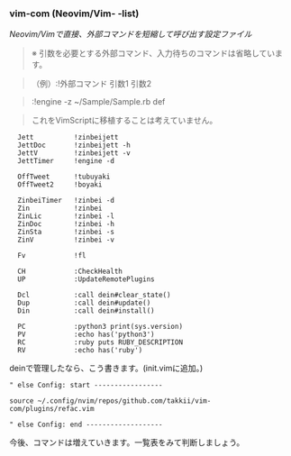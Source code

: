 ### vim-com (Neovim/Vim-     -list)

*Neovim/Vimで直接、外部コマンドを短縮して呼び出す設定ファイル*

> ※ 引数を必要とする外部コマンド、入力待ちのコマンドは省略しています。

>（例）:!外部コマンド 引数1 引数2

>:!engine -z ~/Sample/Sample.rb def

>これをVimScriptに移植することは考えていません。

      Jett          !zinbeijett
      JettDoc       !zinbeijett -h
      JettV         !zinbeijett -v
      JettTimer     !engine -d      
      
      OffTweet      !tubuyaki
      OffTweet2     !boyaki
      
      ZinbeiTimer   !zinbei -d
      Zin           !zinbei
      ZinLic        !zinbei -l
      ZinDoc        !zinbei -h
      ZinSta        !zinbei -s
      ZinV          !zinbei -v
      
      Fv            !fl
      
      CH            :CheckHealth
      UP            :UpdateRemotePlugins
      
      Dcl           :call dein#clear_state()
      Dup           :call dein#update()
      Din           :call dein#install()
      
      PC            :python3 print(sys.version)
      PV            :echo has('python3')
      RC            :ruby puts RUBY_DESCRIPTION
      RV            :echo has('ruby')


deinで管理したなら、こう書きます。(init.vimに追加。)
```vim
" else Config: start -----------------

source ~/.config/nvim/repos/github.com/takkii/vim-com/plugins/refac.vim

" else Config: end -------------------
```

今後、コマンドは増えていきます。一覧表をみて判断しましょう。